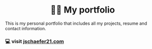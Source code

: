 <h1 align="center">👨‍💻 My portfolio </h1>

This is my personal portfolio that includes all my projects, resume and contact information.

[jschaefer21.com]: https://www.jschaefer21.com
### 💻 visit [jschaefer21.com]